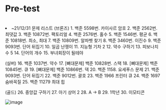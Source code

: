 # Pre-test
<br>
<li> ~21/12/31 
문제 리스트 
(브론즈)
	1. 백준 5598번. 카이사르 암호
	2. 백준 2562번. 최댓값
	3. 백준 10872번. 팩토리얼
	4. 백준 2576번. 홀수
	5. 백준 1546번. 평균
	6. 백준 10818번. 최소, 최대
	7. 백준 10809번. 알파벳 찾기
	8. 백준 3460번. 이진수
	9. 백준 9093번. 단어 뒤집기 
	10. 일곱 난쟁이 
	11. 지능형 기차 2
	12. 약수 구하기 
	13. 피보나치 수 5
	14. 단어의 개수
	15. 부녀회장이 될테야 
	

(실버)
	16. 백준 1037번. 약수
	17. [뼈대문제] 백준 10828번. 스택
	18. [뼈대문제] 백준 10845번. 큐
	19. [뼈대문제] 백준 10866번. 덱
	20. 백준 1158. 요세푸스 문제
	21. 백준 9093번. 단어 뒤집기
	22. 백준 9012번. 괄호
	23. 백준 1966 프린터 큐
	24. 백준 1697 숨바꼭질 
	25. 백준 11279 최대 힙 

(골드)
	26. 중앙값 구하기 
	27. 아기 상어 2
	28. A -> B
	29. 1학년
	30. 이모티콘

![image](https://user-images.githubusercontent.com/22653103/147692658-77b97c2b-d57d-409f-979f-c06bd5e773cc.png)
